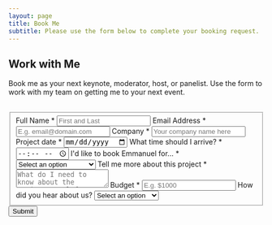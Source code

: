 ```yaml
---
layout: page
title: Book Me
subtitle: Please use the form below to complete your booking request.
---
```

<div>
<h2 class="text-center">Work with Me</h2>
<form id="fs-frm" name="registration-form" accept-charset="utf-8" action="https://formspree.io/f/mknygpvb" method="post">
<p> Book me as your next keynote, moderator, host, or panelist. Use the form to work with my team on getting me to your next event. </p>
<br>
  <fieldset id="fs-frm-inputs">
    <label for="full-name">Full Name *</label>
    <input type="text" name="name" id="full-name" placeholder="First and Last" required="">
    <label for="email-address">Email Address *</label>
    <input type="email" name="_replyto" id="email-address" placeholder="E.g. email@domain.com" required="">
    <label for="Company">Company *</label>
    <input type="text" name="Company" id="company-name" placeholder="Your company name here" required="">
    <label for="date">Project date * </label>
    <input type="date" name="date" id="date-name" placeholder="" required=""> 
    <label for="time">What time should I arrive? *</label>
    <input type="time" name="time" id="time-name" placeholder="" required=""> 
    <label for="servicetype">I'd like to book Emmanuel for... * </label>
     <select name="servicetype" required="">
        <option value="" selected="" disabled="">Select an option</option>
      	<option value="IK">Inspirational Keynote</option>
      	<option value="PM">Panel Moderation</option>
        <option value="PP">Panel Participation</option>
        <option value="SE">Speaking Engagement</option>
        <option value="PI">Press Interview</option>
        <option value="EH">Event Host</option>
        <option value="OO">Other</option>
     </select>     
    <label for="note">Tell me more about this project *</label>
    <textarea rows="2" name="note" id="note" placeholder="What do I need to know about the project? Feel free to include any additional information"></textarea>
    <label for="budget">Budget *</label>
    <input type="text" name="budget" id="budget-id" pattern="[$0-9]+" placeholder="E.g. $1000" required="">
      <label for="aboutus">How did you hear about us?</label>
       <select name="aboutus" >
        <option value="" selected="" disabled="">Select an option</option>
      	<option value="PW">Personal Website</option>
      	<option value="CR">Client Referral</option>
        <option value="IR">Industry Referral</option>
        <option value="GG">Google</option>
        <option value="IG">Instagram</option>
        <option value="IN">LinkedIn</option>
        <option value="OO">Other</option>
        <option value="UU">Unknown</option>
     </select>
  <input type="hidden" name="_subject" id="email-subject" value="Speaking Engagement Request Form Submission">
  </fieldset>
  <input type="submit" value="Submit">
</form>
</div>

